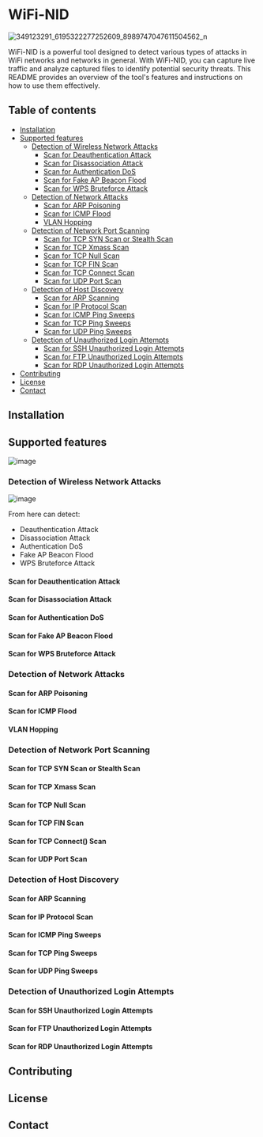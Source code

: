 # WiFi-NID

![349123291_6195322277252609_8989747047611504562_n](https://github.com/panosdimitrellos/NetSec-Analyzer/assets/34653518/3fd19fda-8080-4c36-9044-ca206bb859cf)



WiFi-NID is a powerful tool designed to detect various types of attacks in WiFi networks and networks in general. With WiFi-NID, you can capture live traffic and analyze captured files to identify potential security threats. This README provides an overview of the tool's features and instructions on how to use them effectively.

## Table of contents 

* [Installation](#installation)
* [Supported features](#supported-features)
  * [Detection of Wireless Network Attacks](#detection-of-wireless-network-attacks)
    * [Scan for Deauthentication Attack](#scan-for-deauthentication-attack)
    * [Scan for Disassociation Attack](#scan-for-disassociation-attack)
    * [Scan for Authentication DoS](#scan-for-authentication-dos)
    * [Scan for Fake AP Beacon Flood](#scan-for-fake-ap-beacon-flood)
    * [Scan for WPS Bruteforce Attack](#scan-for-wps-bruteforce-attack)
  * [Detection of Network Attacks](#detection-of-network-attacks)
    * [Scan for ARP Poisoning](#scan-for-arp-poisoning)
    * [Scan for ICMP Flood](#scan-for-icmp-flood)
    * [VLAN Hopping](#vlan-hopping)
  * [Detection of Network Port Scanning](#detection-of-network-port-scanning)
    * [Scan for TCP SYN Scan or Stealth Scan](#scan-for-tcp-syn-scan-or-stealth-scan)
    * [Scan for TCP Xmass Scan](#scan-for-tcp-xmass-scan)
    * [Scan for TCP Null Scan](#scan-for-tcp-null-scan)
    * [Scan for TCP FIN Scan](#scan-for-tcp-fin-scan)
    * [Scan for TCP Connect Scan](#scan-for-tcp-connect-scan)
    * [Scan for UDP Port Scan](#scan-for-udp-port-scan)
  * [Detection of Host Discovery](#detection-of-host-discovery)
    * [Scan for ARP Scanning](#scan-for-arp-scanning)
    * [Scan for IP Protocol Scan](#scan-for-ip-protocol-scan)
    * [Scan for ICMP Ping Sweeps](#scan-for-icmp-ping-sweeps)
    * [Scan for TCP Ping Sweeps](#scan-for-tcp-ping-sweeps)
    * [Scan for UDP Ping Sweeps](#scan-for-udp-ping-sweeps)
  * [Detection of Unauthorized Login Attempts](#detection-of-unauthorized-login-attempts)
    * [Scan for SSH Unauthorized Login Attempts](#scan-for-ssh-unauthorized-login-attempts)
    * [Scan for FTP Unauthorized Login Attempts](#scan-for-ftp-unauthorized-login-attempts)
    * [Scan for RDP Unauthorized Login Attempts](#scan-for-rdp-unauthorized-login-attempts)
* [Contributing](#contributing)
* [License](#license)
* [Contact](#contact)

## Installation

## Supported features

![image](https://github.com/panosdimitrellos/NetSec-Analyzer/assets/34653518/6d7862aa-00ab-4e9a-b47c-62bec5d6a40a)

### Detection of Wireless Network Attacks

![image](https://github.com/panosdimitrellos/NetSec-Analyzer/assets/34653518/fb7ceeed-b4d2-4c36-b926-3fd53c853126)

From here can detect:
- Deauthentication Attack
- Disassociation Attack
- Authentication DoS
- Fake AP Beacon Flood
- WPS Bruteforce Attack

#### Scan for Deauthentication Attack
#### Scan for Disassociation Attack
#### Scan for Authentication DoS
#### Scan for Fake AP Beacon Flood
#### Scan for WPS Bruteforce Attack

### Detection of Network Attacks
#### Scan for ARP Poisoning
#### Scan for ICMP Flood
#### VLAN Hopping

### Detection of Network Port Scanning
#### Scan for TCP SYN Scan or Stealth Scan
#### Scan for TCP Xmass Scan
#### Scan for TCP Null Scan
#### Scan for TCP FIN Scan
#### Scan for TCP Connect() Scan
#### Scan for UDP Port Scan

### Detection of Host Discovery
#### Scan for ARP Scanning
#### Scan for IP Protocol Scan
#### Scan for ICMP Ping Sweeps
#### Scan for TCP Ping Sweeps
#### Scan for UDP Ping Sweeps

### Detection of Unauthorized Login Attempts
#### Scan for SSH Unauthorized Login Attempts
#### Scan for FTP Unauthorized Login Attempts
#### Scan for RDP Unauthorized Login Attempts

## Contributing

## License

## Contact

